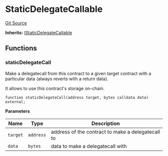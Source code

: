 # StaticDelegateCallable
[Git Source](https://github.com/symbioticfi/core/blob/4905f62919b30e0606fff3aaa7fcd52bf8ee3d3e/src/contracts/common/StaticDelegateCallable.sol)

**Inherits:**
[IStaticDelegateCallable](/Users/andreikorokhov/symbiotic/core/docs/autogen/src/src/interfaces/common/IStaticDelegateCallable.sol/interface.IStaticDelegateCallable.md)


## Functions
### staticDelegateCall

Make a delegatecall from this contract to a given target contract with a particular data (always reverts with a return data).

It allows to use this contract's storage on-chain.


```solidity
function staticDelegateCall(address target, bytes calldata data) external;
```
**Parameters**

|Name|Type|Description|
|----|----|-----------|
|`target`|`address`|address of the contract to make a delegatecall to|
|`data`|`bytes`|data to make a delegatecall with|


